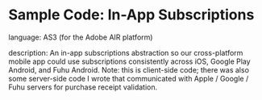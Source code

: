 # Sample Code: In-App Subscriptions

language: AS3 (for the Adobe AIR platform)

description: An in-app subscriptions abstraction so our cross-platform mobile app could use subscriptions consistently across iOS, Google Play Android, and Fuhu Android. Note: this is client-side code; there was also some server-side code I wrote that communicated with Apple / Google / Fuhu servers for purchase receipt validation.